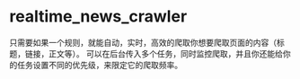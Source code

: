 # realtime_news_crawler
只需要如果一个规则，就能自动，实时，高效的爬取你想要爬取页面的内容（标题，链接，正文等）。
可以在后台传入多个任务，同时监控爬取，并且你还能给你的任务设置不同的优先级，来限定它的爬取频率。
